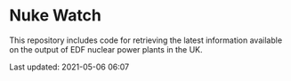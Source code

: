 # Nuke Watch

This repository includes code for retrieving the latest information available on the output of EDF nuclear power plants in the UK.

Last updated: 2021-05-06 06:07